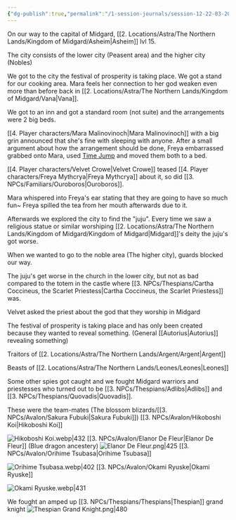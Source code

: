 ```yaml
---
{"dg-publish":true,"permalink":"/1-session-journals/session-12-22-03-2025/"}
---
```


On our way to the capital of Midgard, [[2. Locations/Astra/The Northern Lands/Kingdom of Midgard/Asheim\|Asheim]] lvl 15.

The city consists of the lower city (Peasent area) and the higher city (Nobles)

We got to the city the festival of prosperity is taking place. We got a stand for our cooking area.  Mara feels her connection to her god weaken even more than before back in [[2. Locations/Astra/The Northern Lands/Kingdom of Midgard/Vana\|Vana]].

We got to an inn and got a standard room (not suite) and the arrangements were 2 big beds.

[[4. Player characters/Mara Malinovinoch\|Mara Malinovinoch]] with a big grin announced that she's fine with sleeping with anyone. After a small argument about how the arrangement should be done, Freya embarrassed grabbed onto Mara, used [Time Jump](https://2e.aonprd.com/Spells.aspx?ID=1019) and moved them both to a bed.

[[4. Player characters/Velvet Crowe\|Velvet Crowe]] teased [[4. Player characters/Freya Mythcrya\|Freya Mythcrya]] about it, so did [[3. NPCs/Familiars/Ouroboros\|Ouroboros]].

Mara whispered into Freya's ear stating that they are going to have so much fun~
Freya spilled the tea from her mouth afterwards due to it.

Afterwards we explored the city to find the "juju". Every time we saw a religious statue or similar worshiping [[2. Locations/Astra/The Northern Lands/Kingdom of Midgard/Kingdom of Midgard\|Midgard]]'s deity the juju's got worse.

When we wanted to go to the noble area (The higher city), guards blocked our way.

The juju's get worse in the church in the lower city, but not as bad compared to the totem in the castle where [[3. NPCs/Thespians/Cartha Coccineus, the Scarlet Priestess\|Cartha Coccineus, the Scarlet Priestess]] was. 

Velvet asked the priest about the god that they worship in Midgard

The festival of prosperity is taking place and has only been created because they wanted to reveal something.  (General [[Autorius\|Autorius]] revealing something) 

Traitors of [[2. Locations/Astra/The Northern Lands/Argent/Argent\|Argent]]

Beasts of [[2. Locations/Astra/The Northern Lands/Leones/Leones\|Leones]]

Some other spies got caught and we fought Midgard warriors and priestesses who turned out to be [[3. NPCs/Thespians/Adlibs\|Adlibs]] and [[3. NPCs/Thespians/Quovadis\|Quovadis]].

These were the team-mates (The blossom blizards/[[3. NPCs/Avalon/Sakura Fubuki\|Sakura Fubuki]])
[[3. NPCs/Avalon/Hikoboshi Koi\|Hikoboshi Koi]]


![Hikoboshi Koi.webp|432](/img/user/Images/Hikoboshi%20Koi.webp)
[[3. NPCs/Avalon/Elanor De Fleur\|Elanor De Fleur]] (Blue dragon ancestery)
![Elanor De Fleur.png|425](/img/user/Images/Elanor%20De%20Fleur.png)
[[3. NPCs/Avalon/Orihime Tsubasa\|Orihime Tsubasa]]


![Orihime Tsubasa.webp|402](/img/user/Images/Orihime%20Tsubasa.webp)
[[3. NPCs/Avalon/Okami Ryuske\|Okami Ryuske]]


![Okami Ryuske.webp|431](/img/user/Images/Okami%20Ryuske.webp)

We fought an amped up [[3. NPCs/Thespians/Thespians\|Thespian]] grand knight
![Thespian Grand Knight.png|480](/img/user/Images/Thespian%20Grand%20Knight.png)

